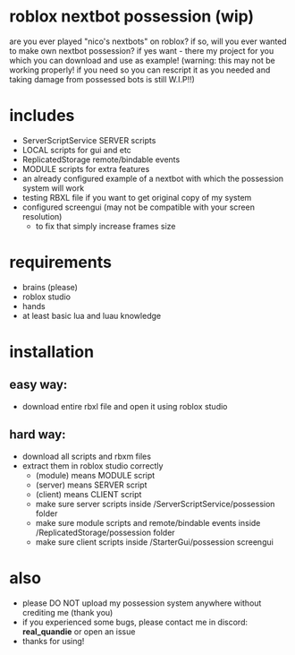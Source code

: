 # roblox nextbot possession (wip)
are you ever played "nico's nextbots" on roblox?
if so, will you ever wanted to make own nextbot possession?
if yes want - there my project for you which you can download and use as example!
(warning: this may not be working properly! if you need so you can rescript it as you needed and taking damage from possessed bots is still W.I.P!!)

# includes
- ServerScriptService SERVER scripts
- LOCAL scripts for gui and etc
- ReplicatedStorage remote/bindable events
- MODULE scripts for extra features
- an already configured example of a nextbot with which the possession system will work
- testing RBXL file if you want to get original copy of my system
- configured screengui (may not be compatible with your screen resolution)
  - to fix that simply increase frames size

# requirements
- brains (please)
- roblox studio
- hands
- at least basic lua and luau knowledge

# installation
## easy way:
- download entire rbxl file and open it using roblox studio
## hard way:
- download all scripts and rbxm files
- extract them in roblox studio correctly
  - (module) means MODULE script
  - (server) means SERVER script
  - (client) means CLIENT script
  - make sure server scripts inside /ServerScriptService/possession folder
  - make sure module scripts and remote/bindable events inside /ReplicatedStorage/possession folder
  - make sure client scripts inside /StarterGui/possession screengui

# also
- please DO NOT upload my possession system anywhere without crediting me (thank you)
- if you experienced some bugs, please contact me in discord: **real_quandie** or open an issue
- thanks for using!

